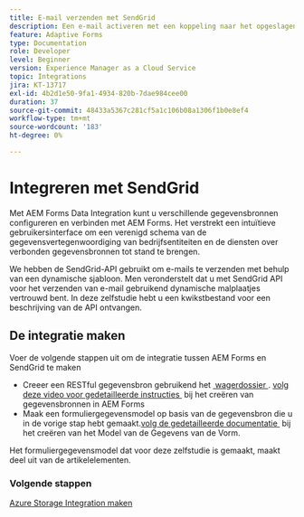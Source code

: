 ```yaml
---
title: E-mail verzenden met SendGrid
description: Een e-mail activeren met een koppeling naar het opgeslagen formulier
feature: Adaptive Forms
type: Documentation
role: Developer
level: Beginner
version: Experience Manager as a Cloud Service
topic: Integrations
jira: KT-13717
exl-id: 4b2d1e50-9fa1-4934-820b-7dae984cee00
duration: 37
source-git-commit: 48433a5367c281cf5a1c106b08a1306f1b0e8ef4
workflow-type: tm+mt
source-wordcount: '183'
ht-degree: 0%

---
```


# Integreren met SendGrid

Met AEM Forms Data Integration kunt u verschillende gegevensbronnen configureren en verbinden met AEM Forms. Het verstrekt een intuïtieve gebruikersinterface om een verenigd schema van de gegevensvertegenwoordiging van bedrijfsentiteiten en de diensten over verbonden gegevensbronnen tot stand te brengen.

We hebben de SendGrid-API gebruikt om e-mails te verzenden met behulp van een dynamische sjabloon. Men veronderstelt dat u met SendGrid API voor het verzenden van e-mail gebruikend dynamische malplaatjes vertrouwd bent. In deze zelfstudie hebt u een kwikstbestand voor een beschrijving van de API ontvangen.

## De integratie maken

Voer de volgende stappen uit om de integratie tussen AEM Forms en SendGrid te maken

* Creeer een RESTful gegevensbron gebruikend het [&#x200B; wagerdossier &#x200B;](./assets/SendGridWithDynamicTemplate.yaml). [&#x200B; volg deze video voor gedetailleerde instructies &#x200B;](https://experienceleague.adobe.com/docs/experience-manager-learn/forms/ic-web-channel-tutorial/parttwo.html?lang=nl-NL) bij het creëren van gegevensbronnen in AEM Forms
* Maak een formuliergegevensmodel op basis van de gegevensbron die u in de vorige stap hebt gemaakt.[&#x200B; volg de gedetailleerde documentatie &#x200B;](https://experienceleague.adobe.com/docs/experience-manager-cloud-service/content/forms/integrate/use-form-data-model/create-form-data-models.html?lang=nl-NL) bij het creëren van het Model van de Gegevens van de Vorm.

Het formuliergegevensmodel dat voor deze zelfstudie is gemaakt, maakt deel uit van de artikelelementen.

### Volgende stappen

[Azure Storage Integration maken](./create-fdm.md)
